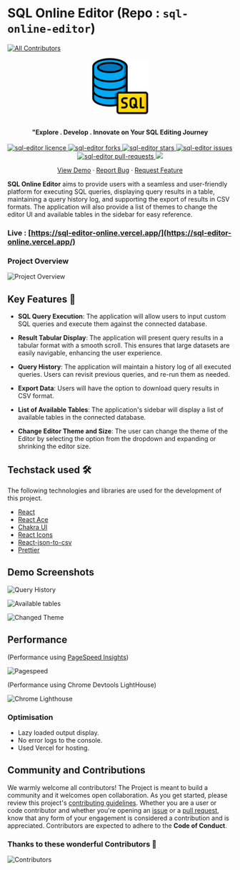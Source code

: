 # SQL Online Editor (Repo : `sql-online-editor`)

<!-- ALL-CONTRIBUTORS-BADGE:START - Do not remove or modify this section -->

[![All Contributors](https://img.shields.io/badge/all_contributors-60-orange.svg?style=flat-square)](#contributors-)

<!-- ALL-CONTRIBUTORS-BADGE:END -->

<p align="center">
  <a href="https://sql-editor-online.vercel.app/" target="_blank" style="font-size:50px"><img src="/public/favicon.png" alt="SQL-editor" width="125" /></a>
</p>

<h4 align="center">"Explore . Develop . Innovate on Your SQL Editing Journey</h4>

<p align="center">
  <a href="https://github.com/janvi01/sql-editor/blob/main/LICENSE" target="blank">
<img src="https://img.shields.io/github/license/janvi01/sql-editor?style=flat-square" alt="sql-editor licence" />
</a>
<a href="https://github.com/janvi01/sql-editor/fork" target="blank">
<img src="https://img.shields.io/github/forks/janvi01/sql-editor?style=flat-square" alt="sql-editor forks"/>
</a>
<a href="https://github.com/janvi01/sql-editor/stargazers" target="blank">
<img src="https://img.shields.io/github/stars/janvi01/sql-editor?style=flat-square" alt="sql-editor stars"/>
</a>
<a href="https://github.com/janvi01/sql-editor/issues" target="blank">
<img src="https://img.shields.io/github/issues/janvi01/sql-editor?style=flat-square" alt="sql-editor issues"/>
</a>
<a href="https://github.com/janvi01/sql-editor/pulls" target="blank">
<img src="https://img.shields.io/github/issues-pr/janvi01/sql-editor?style=flat-square" alt="sql-editor pull-requests"/>
</a>
<a href="https://twitter.com/intent/tweet?text=%F0%9F%9A%80%20Explore%20SQL%20EDITOR%20%E2%80%93%20your%20browser-based%20solution%20for%20seamless%20SQL%20tasks.%20No%20installations%20required!%20Try%20it%20now!&url=https%3A%2F%2Fgithub.com%2Fjanvi01%2Fsql-editor"><img src="https://img.shields.io/twitter/url?label=Share%20on%20Twitter&style=social&url=https%3A%2F%2Fgithub.com%2Freactplay%2Freact-play"></a>

</p>

<p align="center">
    <a href="https://sql-editor-online.vercel.app/" target="blank">View Demo</a>
    ·
    <a href="https://github.com/janvi01/sql-editor/issues/new/choose">Report Bug</a>
    ·
    <a href="https://github.com/janvi01/sql-editor/issues/new/choose">Request Feature</a>
</p>

**SQL Online Editor** aims to provide users with a seamless and user-friendly platform for executing SQL queries, displaying query results in a table, maintaining a query history log, and supporting the export of results in CSV formats. The application will also provide a list of themes to change the editor UI and available tables in the sidebar for easy reference.

### Live : [https://sql-editor-online.vercel.app/](https://sql-editor-online.vercel.app/)

### Project Overview

![Project Overview](./src/assets/screenshots/overview.png)

## Key Features 📌

- **SQL Query Execution**: The application will allow users to input custom SQL queries and execute them against the connected database.

- **Result Tabular Display**: The application will present query results in a tabular format with a smooth scroll. This ensures that large datasets are easily navigable, enhancing the user experience.

- **Query History**: The application will maintain a history log of all executed queries. Users can revisit previous queries, and re-run them as needed.

- **Export Data**: Users will have the option to download query results in CSV format.

- **List of Available Tables**: The application's sidebar will display a list of available tables in the connected database.

- **Change Editor Theme and Size**: The user can change the theme of the Editor by selecting the option from the dropdown and expanding or shrinking the editor size.

## Techstack used 🛠️

The following technologies and libraries are used for the development of this
project.

- [React](https://react.dev/)
- [React Ace](https://github.com/securingsincity/react-ace)
- [Chakra UI](https://chakra-ui.com/)
- [React Icons](https://react-icons.github.io/react-icons/)
- [React-json-to-csv](https://github.com/coston/react-json-to-csv)
- [Prettier](https://prettier.io/)

## Demo Screenshots

![Query History](./src/assets/screenshots/editor1.png)

![Available tables](./src/assets/screenshots/editor2.png)

![Changed Theme](./src/assets/screenshots/editor3.png)

## Performance

(Performance using [PageSpeed Insights](https://pagespeed.web.dev/))

![Pagespeed](./src/assets/screenshots/Performance1.png)

(Performance using Chrome Devtools LightHouse)

![Chrome Lighthouse](./src/assets/screenshots/Performance2.png)

### Optimisation

- Lazy loaded output display.
- No error logs to the console.
- Used Vercel for hosting.

## Community and Contributions

We warmly welcome all contributors! The Project is meant to build a community and it welcomes open collaboration. As you get started, please review this project's [contributing guidelines](https://github.com/janvi01/sql-editor/blob/main/CONTRIBUTING.md). Whether you are a user or code contributor and whether you're opening an [issue](https://github.com/janvi01/sql-editor/issues)  or a [pull request](https://github.com/janvi01/sql-editor/pulls), know that any form of your engagement is considered a contribution and is appreciated. Contributors are expected to adhere to the **Code of Conduct**.

### Thanks to these wonderful Contributors 🌻
![Contributors](https://contrib.rocks/image?repo=janvi01/sql-editor&lastUpdate=37676)
